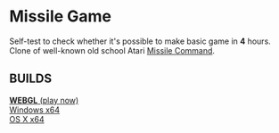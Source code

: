 # Missile Game

Self-test to check whether it's possible to make basic game in **4** hours.  
Clone of well-known old school Atari [Missile Command](https://www.youtube.com/watch?v=8eC_6QzvLrE). 

## BUILDS
[**WEBGL** (play now)](https://googledrive.com/host/0Bwqq6eDsUnu6fi1qZWtqdTJZblBweHRic2hVeXNmQ0RpQ1lMMkNYMWZtRzhwbnB1dDBrbDg/index.html)  
[Windows x64](https://drive.google.com/uc?export=download&id=0Bwqq6eDsUnu6MWtuRFNKN2luRlk)  
[OS X x64](https://drive.google.com/uc?export=download&id=0Bwqq6eDsUnu6cFYtR3FGTklwcjQ)  
